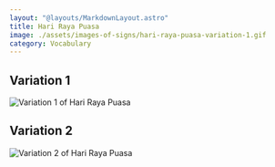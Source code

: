 ```yaml
---
layout: "@layouts/MarkdownLayout.astro"
title: Hari Raya Puasa
image: ./assets/images-of-signs/hari-raya-puasa-variation-1.gif
category: Vocabulary
---
```


## Variation 1

![Variation 1 of Hari Raya Puasa](@signs/hari-raya-puasa-variation-1.gif)

## Variation 2

![Variation 2 of Hari Raya Puasa](@signs/hari-raya-puasa-variation-2.gif)
